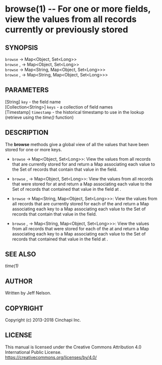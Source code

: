 browse(1) -- For one or more fields, view the values from all records currently or previously stored
====================================================================================================

## SYNOPSIS

`browse` <key> -> Map&lt;Object, Set&lt;Long&gt;&gt;<br />
`browse` <key>, <timestamp> -> Map&lt;Object, Set&lt;Long&gt;&gt;<br />
`browse` <keys> -> Map&lt;String, Map&lt;Object, Set&lt;Long&gt;&gt;&gt;<br />
`browse` <keys>, <timestamp> -> Map&lt;String, Map&lt;Object, Set&lt;Long&gt;&gt;&gt;<br />

## PARAMETERS
[String] `key` - the field name<br />
[Collection&lt;String&gt;] `keys` - a collection of field names<br />
[Timestamp] `timestamp` - the historical timestamp to use in the lookup (retrieve using the *time()* function)<br />

## DESCRIPTION
The **browse** methods give a global view of all the values that have been stored for one or more keys.

  * `browse` <key> -> Map&lt;Object, Set&lt;Long&gt;&gt;:
    View the values from all records that are currently stored for <key> and return a Map associating each value to the Set of records that contain that value in the <key> field.

  * `browse` <key>, <timestamp> -> Map&lt;Object, Set&lt;Long&gt;&gt;:
    View the values from all records that were stored for <key> at <timestamp> and return a Map associating each value to the Set of records that contained that value in the <key> field at <timestamp>.

  * `browse` <keys> -> Map&lt;String, Map&lt;Object, Set&lt;Long&gt;&gt;&gt;:
    View the values from all records that are currently stored for each of the <keys> and return a Map associating each key to a Map associating each value to the Set of records that contain that value in the <key> field.

  * `browse` <keys>, <timestamp> -> Map&lt;String, Map&lt;Object, Set&lt;Long&gt;&gt;&gt;:
    View the values from all records that were stored for each of the <keys> at <timestamp> and return a Map associating each key to a Map associating each value to the Set of records that contained that value in the <key> field at <timestamp>.

## SEE ALSO
*time(1)*

## AUTHOR
Written by Jeff Nelson.

## COPYRIGHT
Copyright (c) 2013-2018 Cinchapi Inc.

## LICENSE
This manual is licensed under the Creative Commons Attribution 4.0 International Public License. <br />
https://creativecommons.org/licenses/by/4.0/
